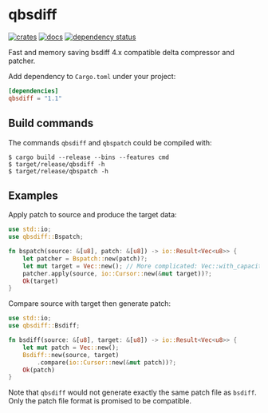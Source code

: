 qbsdiff
=======

[![crates](https://img.shields.io/badge/crates-1.1.0-blue)](https://crates.io/crates/qbsdiff)
[![docs](https://img.shields.io/badge/docs-1.1.0-blue)](https://docs.rs/qbsdiff)
[![dependency status](https://deps.rs/repo/github/hucsmn/qbsdiff/status.svg)](https://deps.rs/repo/github/hucsmn/qbsdiff)


Fast and memory saving bsdiff 4.x compatible delta compressor and patcher.

Add dependency to `Cargo.toml` under your project:
```toml
[dependencies]
qbsdiff = "1.1"
```

Build commands
--------------

The commands `qbsdiff` and `qbspatch` could be compiled with:
```shell
$ cargo build --release --bins --features cmd
$ target/release/qbsdiff -h
$ target/release/qbspatch -h
```

Examples
--------

Apply patch to source and produce the target data:
```rust
use std::io;
use qbsdiff::Bspatch;

fn bspatch(source: &[u8], patch: &[u8]) -> io::Result<Vec<u8>> {
    let patcher = Bspatch::new(patch)?;
    let mut target = Vec::new(); // More complicated: Vec::with_capacity(patcher.hint_target_size() as usize);
    patcher.apply(source, io::Cursor::new(&mut target))?;
    Ok(target)
}
```


Compare source with target then generate patch:
```rust
use std::io;
use qbsdiff::Bsdiff;

fn bsdiff(source: &[u8], target: &[u8]) -> io::Result<Vec<u8>> {
    let mut patch = Vec::new();
    Bsdiff::new(source, target)
        .compare(io::Cursor::new(&mut patch))?;
    Ok(patch)
}
```

Note that `qbsdiff` would not generate exactly the same patch file as `bsdiff`.
Only the patch file format is promised to be compatible.
